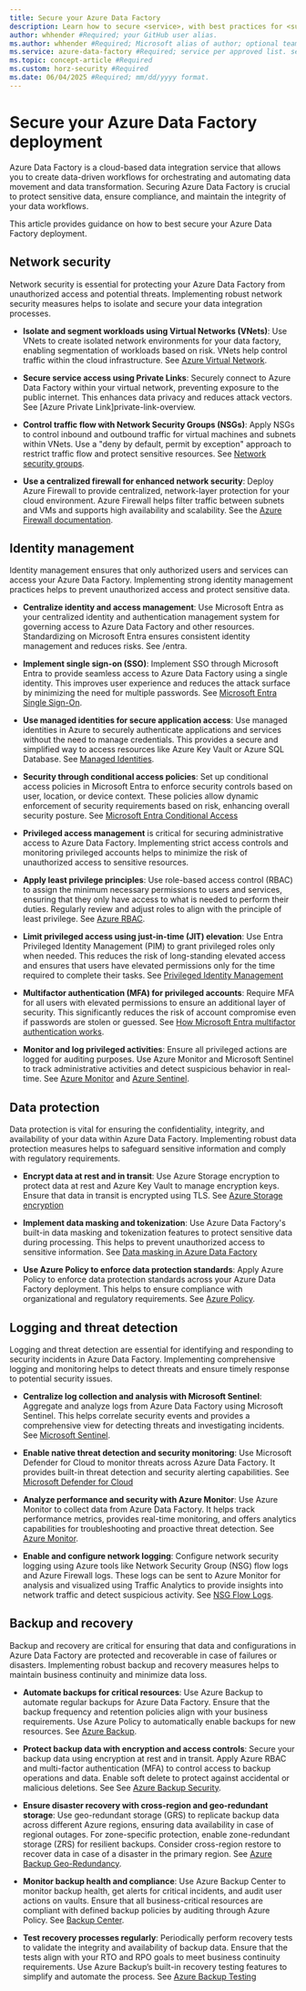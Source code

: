 ```yaml
---
title: Secure your Azure Data Factory
description: Learn how to secure <service>, with best practices for <summary of #Required; article description that is displayed in search results. Include the word "secure" or "security", as well as the Azure service name.
author: whhender #Required; your GitHub user alias.
ms.author: whhender #Required; Microsoft alias of author; optional team alias.
ms.service: azure-data-factory #Required; service per approved list. service slug assigned to your service by ACOM.
ms.topic: concept-article #Required
ms.custom: horz-security #Required
ms.date: 06/04/2025 #Required; mm/dd/yyyy format.
---
```


# Secure your Azure Data Factory deployment

Azure Data Factory is a cloud-based data integration service that allows you to create data-driven workflows for orchestrating and automating data movement and data transformation. Securing Azure Data Factory is crucial to protect sensitive data, ensure compliance, and maintain the integrity of your data workflows.

This article provides guidance on how to best secure your Azure Data Factory deployment.

## Network security

Network security is essential for protecting your Azure Data Factory from unauthorized access and potential threats. Implementing robust network security measures helps to isolate and secure your data integration processes.

* **Isolate and segment workloads using Virtual Networks (VNets)**: Use VNets to create isolated network environments for your data factory, enabling segmentation of workloads based on risk. VNets help control traffic within the cloud infrastructure. See [Azure Virtual Network](/azure/virtual-network/virtual-networks-overview).

* **Secure service access using Private Links**: Securely connect to Azure Data Factory within your virtual network, preventing exposure to the public internet. This enhances data privacy and reduces attack vectors. See [Azure Private Link]private-link-overview.

* **Control traffic flow with Network Security Groups (NSGs)**: Apply NSGs to control inbound and outbound traffic for virtual machines and subnets within VNets. Use a "deny by default, permit by exception" approach to restrict traffic flow and protect sensitive resources. See [Network security groups](/azure/virtual-network/network-security-groups-overview).

* **Use a centralized firewall for enhanced network security**: Deploy Azure Firewall to provide centralized, network-layer protection for your cloud environment. Azure Firewall helps filter traffic between subnets and VMs and supports high availability and scalability. See the [Azure Firewall documentation](/azure/firewall/).

## Identity management

Identity management ensures that only authorized users and services can access your Azure Data Factory. Implementing strong identity management practices helps to prevent unauthorized access and protect sensitive data.

* **Centralize identity and access management**: Use Microsoft Entra as your centralized identity and authentication management system for governing access to Azure Data Factory and other resources. Standardizing on Microsoft Entra ensures consistent identity management and reduces risks. See /entra.

* **Implement single sign-on (SSO)**: Implement SSO through Microsoft Entra to provide seamless access to Azure Data Factory using a single identity. This improves user experience and reduces the attack surface by minimizing the need for multiple passwords. See [Microsoft Entra Single Sign-On](/entra/identity/hybrid/connect).

* **Use managed identities for secure application access**: Use managed identities in Azure to securely authenticate applications and services without the need to manage credentials. This provides a secure and simplified way to access resources like Azure Key Vault or Azure SQL Database. See [Managed Identities](/entra/identity/managed-identities-azure-resources).

* **Security through conditional access policies**: Set up conditional access policies in Microsoft Entra to enforce security controls based on user, location, or device context. These policies allow dynamic enforcement of security requirements based on risk, enhancing overall security posture. See [Microsoft Entra Conditional Access](/entra/identity/conditional-access)

* **Privileged access management** is critical for securing administrative access to Azure Data Factory. Implementing strict access controls and monitoring privileged accounts helps to minimize the risk of unauthorized access to sensitive resources.

* **Apply least privilege principles**: Use role-based access control (RBAC) to assign the minimum necessary permissions to users and services, ensuring that they only have access to what is needed to perform their duties. Regularly review and adjust roles to align with the principle of least privilege. See [Azure RBAC](/azure/role-based-access-control/overview).

* **Limit privileged access using just-in-time (JIT) elevation**: Use Entra Privileged Identity Management (PIM) to grant privileged roles only when needed. This reduces the risk of long-standing elevated access and ensures that users have elevated permissions only for the time required to complete their tasks. See [Privileged Identity Management](/entra/id-governance/privileged-identity-management)

* **Multifactor authentication (MFA) for privileged accounts**: Require MFA for all users with elevated permissions to ensure an additional layer of security. This significantly reduces the risk of account compromise even if passwords are stolen or guessed. See [How Microsoft Entra multifactor authentication works](/entra/identity/authentication/concept-mfa-howitworks).

* **Monitor and log privileged activities**: Ensure all privileged actions are logged for auditing purposes. Use Azure Monitor and Microsoft Sentinel to track administrative activities and detect suspicious behavior in real-time. See [Azure Monitor](/azure/azure-monitor/fundamentals/overview) and [Azure Sentinel](/azure/sentinel/).

## Data protection

Data protection is vital for ensuring the confidentiality, integrity, and availability of your data within Azure Data Factory. Implementing robust data protection measures helps to safeguard sensitive information and comply with regulatory requirements.

* **Encrypt data at rest and in transit**: Use Azure Storage encryption to protect data at rest and Azure Key Vault to manage encryption keys. Ensure that data in transit is encrypted using TLS. See [Azure Storage encryption](/azure/storage/common/storage-service-encryption)

* **Implement data masking and tokenization**: Use Azure Data Factory's built-in data masking and tokenization features to protect sensitive data during processing. This helps to prevent unauthorized access to sensitive information. See [Data masking in Azure Data Factory](/azure/data-factory/solution-template-pii-detection-and-masking)

* **Use Azure Policy to enforce data protection standards**: Apply Azure Policy to enforce data protection standards across your Azure Data Factory deployment. This helps to ensure compliance with organizational and regulatory requirements. See [Azure Policy](/azure/governance/policy/overview).

## Logging and threat detection

Logging and threat detection are essential for identifying and responding to security incidents in Azure Data Factory. Implementing comprehensive logging and monitoring helps to detect threats and ensure timely response to potential security issues.

* **Centralize log collection and analysis with Microsoft Sentinel**: Aggregate and analyze logs from Azure Data Factory using Microsoft Sentinel. This helps correlate security events and provides a comprehensive view for detecting threats and investigating incidents. See [Microsoft Sentinel](/azure/sentinel/).

* **Enable native threat detection and security monitoring**: Use Microsoft Defender for Cloud to monitor threats across Azure Data Factory. It provides built-in threat detection and security alerting capabilities. See [Microsoft Defender for Cloud](/azure/defender-for-cloud)

* **Analyze performance and security with Azure Monitor**: Use Azure Monitor to collect data from Azure Data Factory. It helps track performance metrics, provides real-time monitoring, and offers analytics capabilities for troubleshooting and proactive threat detection. See [Azure Monitor](/azure/azure-monitor/overview).

* **Enable and configure network logging**: Configure network security logging using Azure tools like Network Security Group (NSG) flow logs and Azure Firewall logs. These logs can be sent to Azure Monitor for analysis and visualized using Traffic Analytics to provide insights into network traffic and detect suspicious activity. See [NSG Flow Logs](/azure/network-watcher/nsg-flow-logs-overview).

## Backup and recovery

Backup and recovery are critical for ensuring that data and configurations in Azure Data Factory are protected and recoverable in case of failures or disasters. Implementing robust backup and recovery measures helps to maintain business continuity and minimize data loss.

* **Automate backups for critical resources**: Use Azure Backup to automate regular backups for Azure Data Factory. Ensure that the backup frequency and retention policies align with your business requirements. Use Azure Policy to automatically enable backups for new resources. See [Azure Backup](/azure/backup/).

* **Protect backup data with encryption and access controls**: Secure your backup data using encryption at rest and in transit. Apply Azure RBAC and multi-factor authentication (MFA) to control access to backup operations and data. Enable soft delete to protect against accidental or malicious deletions. See See [Azure Backup Security](/azure/backup/security-overview).

* **Ensure disaster recovery with cross-region and geo-redundant storage**: Use geo-redundant storage (GRS) to replicate backup data across different Azure regions, ensuring data availability in case of regional outages. For zone-specific protection, enable zone-redundant storage (ZRS) for resilient backups. Consider cross-region restore to recover data in case of a disaster in the primary region. See [Azure Backup Geo-Redundancy](/azure/backup/backup-create-rs-vault#set-cross-region-restore).

* **Monitor backup health and compliance**: Use Azure Backup Center to monitor backup health, get alerts for critical incidents, and audit user actions on vaults. Ensure that all business-critical resources are compliant with defined backup policies by auditing through Azure Policy. See [Backup Center](/azure/backup/backup-center-govern-environment).

* **Test recovery processes regularly**: Periodically perform recovery tests to validate the integrity and availability of backup data. Ensure that the tests align with your RTO and RPO goals to meet business continuity requirements. Use Azure Backup’s built-in recovery testing features to simplify and automate the process. See [Azure Backup Testing](/azure/backup/backup-azure-restore-files-from-vm)